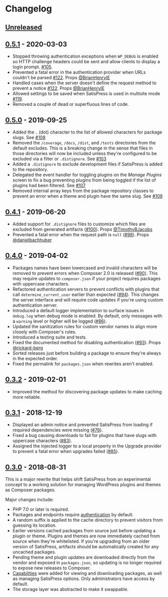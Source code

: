 # Changelog

## [Unreleased]

## [0.5.1] - 2020-03-03

* Stopped throwing authentication exceptions when `WP_DEBUG` is enabled so HTTP challenge headers could be sent and allow clients to display a login prompt. [#105](https://github.com/cedaro/satispress/issues/105).
* Prevented a fatal error in the authentication provider when URLs couldn't be parsed [#122](https://github.com/cedaro/satispress/pull/122). Props [@BrianHenryIE](https://github.com/BrianHenryIE)
* Handled cases when the server doesn't define the request method to prevent a notice [#122](https://github.com/cedaro/satispress/pull/122). Props [@BrianHenryIE](https://github.com/BrianHenryIE)
* Allowed settings to be saved when SatisPress is used in multisite mode [#119](https://github.com/cedaro/satispress/issues/119).
* Removed a couple of dead or superfluous lines of code.

## [0.5.0] - 2019-09-25

* Added the `.` (dot) character to the list of allowed characters for package slugs. See [#108](https://github.com/cedaro/satispress/issues/108)
* Removed the `/coverage`, `/docs`, `/dist`, and `/tests` directories from the default excludes. This is a breaking change in the sense that files in those directories will now be included unless they're configured to be excluded via a filter or `.distignore`. See [#103](https://github.com/cedaro/satispress/issues/103)
* Added a `.distignore` to exclude development files if SatisPress is added to the repository.
* Delegated the event handler for toggling plugins on the *Manage Plugins* screen to fix a bug preventing plugins from being toggled if the list of plugins had been filtered. See [#107](https://github.com/cedaro/satispress/issues/107)
* Removed internal array keys from the package repository classes to prevent an error when a theme and plugin have the same slug. See [#109](https://github.com/cedaro/satispress/issues/109)

## [0.4.1] - 2019-06-20

* Added support for `.distignore` files to customize which files are excluded from generated artifacts ([#100](https://github.com/cedaro/satispress/issues/100)). Props [@TimothyBJacobs](https://github.com/TimothyBJacobs)
* Prevented a fatal error when the request path is `null` ([#98](https://github.com/cedaro/satispress/issues/98)). Props [@danielbachhuber](https://github.com/danielbachhuber)

## [0.4.0] - 2019-04-02

* Packages names have been lowercased and invalid characters will be removed to prevent errors when Composer 2.0 is released ([#90](https://github.com/cedaro/satispress/issues/90)). This may require updates to `composer.json` if your project requires packages with uppercase characters.
* Refactored authentication servers to prevent conflicts with plugins that call `determine_current_user` earlier than expected ([#94](https://github.com/cedaro/satispress/issues/94)). This changes the server interface and will require code updates if you're using custom authentication server.
* Introduced a default logger implementation to surface issues in `debug.log` when debug mode is enabled. By default, only messages with a `warning` level or higher will be logged ([#86](https://github.com/cedaro/satispress/issues/86)). 
* Updated the sanitization rules for custom vendor names to align more closely with Composer's rules.
* Introduced a testing suite and tests.
* Fixed the documented method for disabling authentication ([#93](https://github.com/cedaro/satispress/pull/93)). Props [@rickard-berg](https://github.com/rickard-berg)
* Sorted releases just before building a package to ensure they're always in the expected order.
* Fixed the permalink for `packages.json` when rewrites aren't enabled.

## [0.3.2] - 2019-02-01

* Improved the method for discovering package updates to make caching more reliable.

## [0.3.1] - 2018-12-19

* Displayed an admin notice and prevented SatisPress from loading if required dependencies were missing ([#76](https://github.com/cedaro/satispress/issues/76)).
* Fixed a bug causing downloads to fail for plugins that have slugs with uppercase characters ([#83](https://github.com/cedaro/satispress/issues/83)).
* Assigned the injected logger to a local property in the Upgrade provider to prevent a fatal error when upgrades failed ([#85](https://github.com/cedaro/satispress/issues/85)).

## [0.3.0] - 2018-08-31

This is a major rewrite that helps shift SatisPress from an experimental concept to a working solution for managing WordPress plugins and themes as Composer packages.

Major changes include:

* PHP 7.0 or later is required.
* Packages and endpoints require [authentication](docs/security.md) by default.
* A random suffix is applied to the cache directory to prevent visitors from guessing its location.
* Earlier versions cached packages from source just before updating a plugin or theme. Plugins and themes are now immediately cached from source when they're whitelisted. If you're upgrading from an older version of SatisPress, artifacts should be automatically created for any uncached packages.
* Pending theme and plugin updates are downloaded directly from the vendor and exposed in `packages.json`, so updating is no longer required to expose new releases to Composer.
* [Capabilities](docs/security.md#capabilities) were added for viewing and downloading packages, as well as managing SatisPress options. Only administrators have access by default.
* The storage layer was abstracted to make it swappable.

[Unreleased]: https://github.com/cedaro/satispress/compare/v0.5.1...HEAD
[0.5.1]: https://github.com/cedaro/satispress/compare/v0.5.0...v0.5.1
[0.5.0]: https://github.com/cedaro/satispress/compare/v0.4.1...v0.5.0
[0.4.1]: https://github.com/cedaro/satispress/compare/v0.4.0...v0.4.1
[0.4.0]: https://github.com/cedaro/satispress/compare/v0.3.2...v0.4.0
[0.3.2]: https://github.com/cedaro/satispress/compare/v0.3.1...v0.3.2
[0.3.1]: https://github.com/cedaro/satispress/compare/v0.3.0...v0.3.1
[0.3.0]: https://github.com/cedaro/satispress/compare/v0.2.3...v0.3.0
